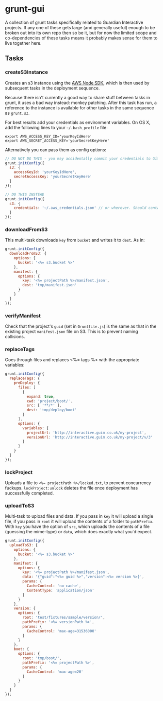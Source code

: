 # grunt-gui

A collection of grunt tasks specifically related to Guardian Interactive projects. If any one of these gets large (and generally useful) enough to be broken out into its own repo then so be it, but for now the limited scope and co-dependencies of these tasks means it probably makes sense for them to live together here.

## Tasks

### createS3Instance
Creates an s3 instance using the [AWS Node SDK](http://aws.amazon.com/sdkfornodejs/), which is then used by subsequent tasks in the deployment sequence.

Because there isn't currently a good way to share stuff between tasks in grunt, it uses a bad way instead: monkey patching. After this task has run, a reference to the instance is available for other tasks in the same sequence as `grunt.s3`.

For best results add your credentials as environment variables. On OS X, add the following lines to your `~/.bash_profile` file:

```shell
export AWS_ACCESS_KEY_ID='yourKeyIdHere'
export AWS_SECRET_ACCESS_KEY='yourSecretKeyHere'
```

Alternatively you can pass them as config options:

```js
// DO NOT DO THIS - you may accidentally commit your credentials to GitHub
grunt.initConfig({
  s3: {
    accessKeyId: 'yourKeyIdHere',
    secretAccessKey: 'yourSecretKeyHere'
  }
});

// DO THIS INSTEAD
grunt.initConfig({
  s3: {
    credentials: '~/.aws_credentials.json' // or wherever. Should contain same properties as above
  }
});
```


### downloadFromS3
This multi-task downloads `key` from `bucket` and writes it to `dest`. As in:

```js
grunt.initConfig({
  downloadFromS3: {
    options: {
      bucket: '<%= s3.bucket %>'
    },
    manifest: {
      options: {
        key: '<%= projectPath %>/manifest.json',
        dest: 'tmp/manifest.json'
      }
    }
  }
});
```

### verifyManifest
Check that the project's `guid` (set in `Gruntfile.js`) is the same as that in the existing project `manifest.json` file on S3. This is to prevent naming collisions.

### replaceTags
Goes through files and replaces <%= tags %> with the appropriate variables:

```js
grunt.initConfig({
  replaceTags: {
    preDeploy: {
      files: [
        {
          expand: true,
          cwd: 'project/boot/',
          src: [ '**/*' ],
          dest: 'tmp/deploy/boot'
        }
      ],
      options: {
        variables: {
          projectUrl: 'http://interactive.guim.co.uk/my-project',
          versionUrl: 'http://interactive.guim.co.uk/my-project/v/3'
        }
      }
    }
  }
});
```

### lockProject
Uploads a file to `<%= projectPath %>/locked.txt`, to prevent concurrency fuckups. `lockProject:unlock` deletes the file once deployment has successfully completed.


### uploadToS3
Multi-task to upload files and data. If you pass in `key` it will upload a single file, if you pass in `root` it will upload the contents of a folder to `pathPrefix`. With `key` you have the option of `src`, which uploads the contents of a file (guessing the mime-type) or `data`, which does exactly what you'd expect.

```js
grunt.initConfig({
  uploadToS3: {
    options: {
      bucket: '<%= s3.bucket %>'
    },
    manifest: {
      options: {
        key: '<%= projectPath %>/manifest.json',
        data: '{"guid":"<%= guid %>","version":<%= version %>}',
        params: {
          CacheControl: 'no-cache',
          ContentType: 'application/json'
        }
      }
    },
    version: {
      options: {
        root: 'test/fixtures/sample/version/',
        pathPrefix: '<%= versionPath %>',
        params: {
          CacheControl: 'max-age=31536000'
        }
      }
    },
    boot: {
      options: {
        root: 'tmp/boot/',
        pathPrefix: '<%= projectPath %>',
        params: {
          CacheControl: 'max-age=20'
        }
      }
    }
  }
});
```
